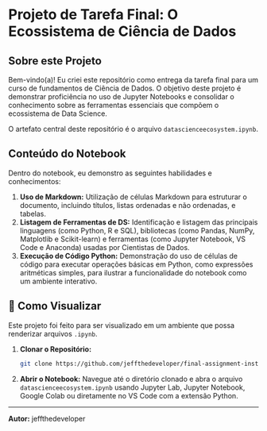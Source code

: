 # Projeto de Tarefa Final: O Ecossistema de Ciência de Dados

## Sobre este Projeto

Bem-vindo(a)\! Eu criei este repositório como entrega da tarefa final para um curso de fundamentos de Ciência de Dados. O objetivo deste projeto é demonstrar proficiência no uso de Jupyter Notebooks e consolidar o conhecimento sobre as ferramentas essenciais que compõem o ecossistema de Data Science.

O artefato central deste repositório é o arquivo `datascienceecosystem.ipynb`.

## Conteúdo do Notebook

Dentro do notebook, eu demonstro as seguintes habilidades e conhecimentos:

1.  **Uso de Markdown:** Utilização de células Markdown para estruturar o documento, incluindo títulos, listas ordenadas e não ordenadas, e tabelas.
2.  **Listagem de Ferramentas de DS:** Identificação e listagem das principais linguagens (como Python, R e SQL), bibliotecas (como Pandas, NumPy, Matplotlib e Scikit-learn) e ferramentas (como Jupyter Notebook, VS Code e Anaconda) usadas por Cientistas de Dados.
3.  **Execução de Código Python:** Demonstração do uso de células de código para executar operações básicas em Python, como expressões aritméticas simples, para ilustrar a funcionalidade do notebook como um ambiente interativo.

## 🚀 Como Visualizar

Este projeto foi feito para ser visualizado em um ambiente que possa renderizar arquivos `.ipynb`.

1.  **Clonar o Repositório:**

    ```bash
    git clone https://github.com/jeffthedeveloper/final-assignment-instructions-create-and-share-your-jupyter-notebook.git
    ```

2.  **Abrir o Notebook:**
    Navegue até o diretório clonado e abra o arquivo `datascienceecosystem.ipynb` usando Jupyter Lab, Jupyter Notebook, Google Colab ou diretamente no VS Code com a extensão Python.

-----

**Autor:** jeffthedeveloper
